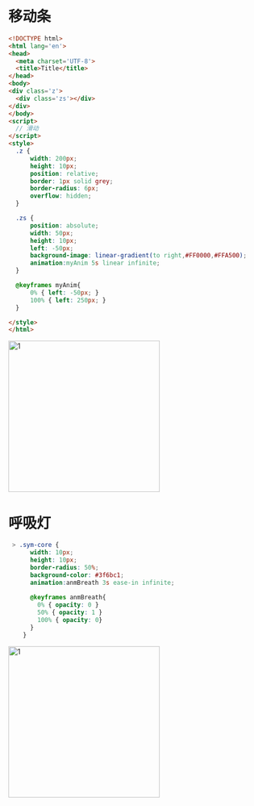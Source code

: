 # 移动条
```html
<!DOCTYPE html>
<html lang='en'>
<head>
  <meta charset='UTF-8'>
  <title>Title</title>
</head>
<body>
<div class='z'>
  <div class='zs'></div>
</div>
</body>
<script>
  // 滑动
</script>
<style>
  .z {
      width: 200px;
      height: 10px;
      position: relative;
      border: 1px solid grey;
      border-radius: 6px;
      overflow: hidden;
  }

  .zs {
      position: absolute;
      width: 50px;
      height: 10px;
      left: -50px;
      background-image: linear-gradient(to right,#FF0000,#FFA500);
      animation:myAnim 5s linear infinite;
  }

  @keyframes myAnim{
      0% { left: -50px; }
      100% { left: 250px; }
  }

</style>
</html>
```

<img src="mds_sucai/Web/css_anm_movingbar.jpg" alt="1" width="300px"/>

# 呼吸灯
```scss
 > .sym-core {
      width: 10px;
      height: 10px;
      border-radius: 50%;
      background-color: #3f6bc1;
      animation:anmBreath 3s ease-in infinite;
    
      @keyframes anmBreath{
        0% { opacity: 0 }
        50% { opacity: 1 }
        100% { opacity: 0}
      }
    }
```
<img src="mds_sucai/Web/css_anm_breath.jpg" alt="1" width="300px"/>
